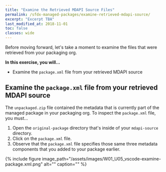 ```yaml
---
title: "Examine the Retrieved MDAPI Source Files"
permalink: /sfdx-managed-packages/examine-retrieved-mdapi-source/
excerpt: "Excerpt TBA"
last_modified_at: 2018-11-01
toc: false
classes: wide
---
```


Before moving forward, let's take a moment to examine the files that were retrieved from your packaging org.

**In this exercise, you will...**

* Examine the `package.xml` file from your retrieved MDAPI source

## Examine the `package.xml` file from your retrieved MDAPI source
The `unpackaged.zip` file contained the metadata that is currently part of the managed package in your packaging org.  To inspect the `package.xml` file, you must...

1. Open the `original-package` directory that's inside of your `mdapi-source` directory.
2. Click on the `package.xml` file.
3. Observe that the `package.xml` file specifies those same three metadata components that you added to your package earlier.

{% include figure image_path="/assets/images/W01_U05_vscode-examine-package.xml.png" alt="" caption="" %}


